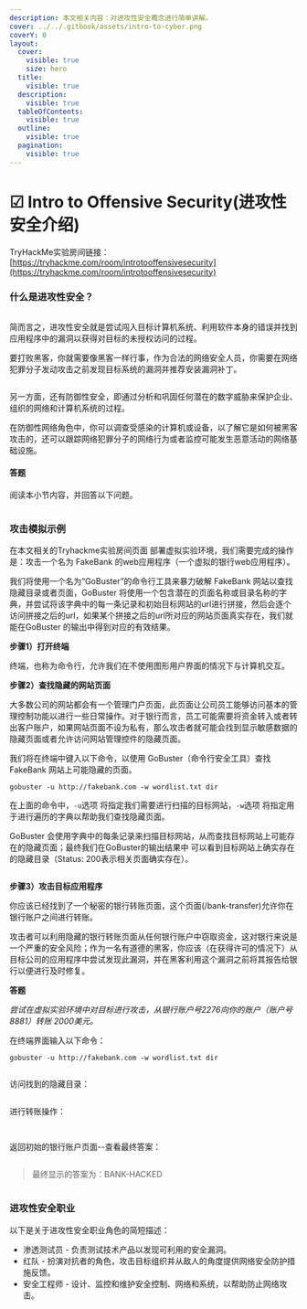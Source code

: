 ```yaml
---
description: 本文相关内容：对进攻性安全概念进行简单讲解。
cover: ../../.gitbook/assets/intro-to-cyber.png
coverY: 0
layout:
  cover:
    visible: true
    size: hero
  title:
    visible: true
  description:
    visible: true
  tableOfContents:
    visible: true
  outline:
    visible: true
  pagination:
    visible: true
---
```


# ☑ Intro to Offensive Security(进攻性安全介绍)

TryHackMe实验房间链接：[https://tryhackme.com/room/introtooffensivesecurity](https://tryhackme.com/room/introtooffensivesecurity)

### 什么是进攻性安全？

<figure><img src="../../.gitbook/assets/image-20240207103428018.png" alt=""><figcaption></figcaption></figure>

简而言之，进攻性安全就是尝试闯入目标计算机系统、利用软件本身的错误并找到应用程序中的漏洞以获得对目标的未授权访问的过程。

要打败黑客，你就需要像黑客一样行事，作为合法的网络安全人员，你需要在网络犯罪分子发动攻击之前发现目标系统的漏洞并推荐安装漏洞补丁。

<figure><img src="../../.gitbook/assets/image-20240207103443523.png" alt=""><figcaption></figcaption></figure>

另一方面，还有防御性安全，即通过分析和巩固任何潜在的数字威胁来保护企业、组织的网络和计算机系统的过程。

在防御性网络角色中，你可以调查受感染的计算机或设备，以了解它是如何被黑客攻击的，还可以跟踪网络犯罪分子的网络行为或者监控可能发生恶意活动的网络基础设施。

#### 答题

阅读本小节内容，并回答以下问题。

<figure><img src="../../.gitbook/assets/image-20240207103527010.png" alt=""><figcaption></figcaption></figure>

### 攻击模拟示例

在本文相关的Tryhackme实验房间页面 部署虚拟实验环境，我们需要完成的操作是：攻击一个名为 FakeBank 的web应用程序（一个虚拟的银行web应用程序）。

我们将使用一个名为“GoBuster”的命令行工具来暴力破解 FakeBank 网站以查找隐藏目录或者页面，GoBuster 将使用一个包含潜在的页面名称或目录名称的字典，并尝试将该字典中的每一条记录和初始目标网站的url进行拼接，然后会逐个访问拼接之后的url，如果某个拼接之后的url所对应的网站页面真实存在，我们就能在GoBuster 的输出中得到对应的有效结果。

**步骤1）打开终端**

终端，也称为命令行，允许我们在不使用图形用户界面的情况下与计算机交互。

**步骤2）查找隐藏的网站页面**

大多数公司的网站都会有一个管理门户页面，此页面让公司员工能够访问基本的管理控制功能以进行一些日常操作。对于银行而言，员工可能需要将资金转入或者转出客户账户，如果网站页面不设为私有，那么攻击者就可能会找到显示敏感数据的隐藏页面或者允许访问网站管理控件的隐藏页面。

我们将在终端中键入以下命令，以使用 GoBuster（命令行安全工具）查找 FakeBank 网站上可能隐藏的页面。

```
gobuster -u http://fakebank.com -w wordlist.txt dir
```

在上面的命令中，`-u`选项 将指定我们需要进行扫描的目标网站，`-w`选项 将指定用于进行遍历的字典以帮助我们查找隐藏页面。

GoBuster 会使用字典中的每条记录来扫描目标网站，从而查找目标网站上可能存在的隐藏页面；最终我们在GoBuster的输出结果中 可以看到目标网站上确实存在的隐藏目录（Status: 200表示相关页面确实存在）。

<figure><img src="../../.gitbook/assets/image-20230318222340492.png" alt=""><figcaption></figcaption></figure>

**步骤3）攻击目标应用程序**

你应该已经找到了一个秘密的银行转账页面，这个页面(/bank-transfer)允许你在银行账户之间进行转账。

攻击者可以利用隐藏的银行转账页面从任何银行账户中窃取资金，这对银行来说是一个严重的安全风险；作为一名有道德的黑客，你应该（在获得许可的情况下）从目标公司的应用程序中尝试发现此漏洞，并在黑客利用这个漏洞之前将其报告给银行以便进行及时修复。

**答题**

_尝试在虚拟实验环境中对目标进行攻击，从银行账户号2276向你的账户（账户号8881）转账 2000美元。_

在终端界面输入以下命令：

```
gobuster -u http://fakebank.com -w wordlist.txt dir
```

<figure><img src="../../.gitbook/assets/image-20230318224310889.png" alt=""><figcaption></figcaption></figure>

访问找到的隐藏目录：

<figure><img src="../../.gitbook/assets/image-20230318224411171.png" alt=""><figcaption></figcaption></figure>

进行转账操作：

<figure><img src="../../.gitbook/assets/image-20230318224527032.png" alt=""><figcaption></figcaption></figure>

<figure><img src="../../.gitbook/assets/image-20230318224604085.png" alt=""><figcaption></figcaption></figure>

返回初始的银行账户页面--查看最终答案：

<figure><img src="../../.gitbook/assets/image-20230318224830196.png" alt=""><figcaption></figcaption></figure>

> 最终显示的答案为：BANK-HACKED

<figure><img src="../../.gitbook/assets/image-20230318224849820.png" alt=""><figcaption></figcaption></figure>

### 进攻性安全职业

以下是关于进攻性安全职业角色的简短描述：

* 渗透测试员 - 负责测试技术产品以发现可利用的安全漏洞。
* 红队 - 扮演对抗者的角色，攻击目标组织并从敌人的角度提供网络安全防护措施反馈。
* 安全工程师 - 设计、监控和维护安全控制、网络和系统，以帮助防止网络攻击。
